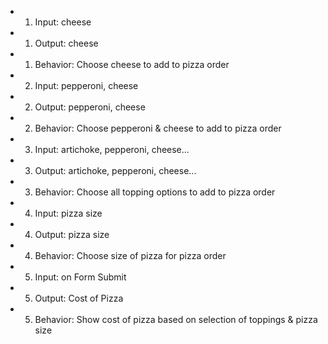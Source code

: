 * 1) Input: cheese
* 1) Output: cheese
* 1) Behavior: Choose cheese to add to pizza order

* 2) Input: pepperoni, cheese
* 2) Output: pepperoni, cheese
* 2) Behavior: Choose pepperoni & cheese to add to pizza order

* 3) Input: artichoke, pepperoni, cheese...
* 3) Output: artichoke, pepperoni, cheese...
* 3) Behavior: Choose all topping options to add to pizza order

* 4) Input: pizza size
* 4) Output: pizza size
* 4) Behavior: Choose size of pizza for pizza order

* 5) Input: on Form Submit
* 5) Output: Cost of Pizza
* 5) Behavior: Show cost of pizza based on selection of toppings & pizza size
